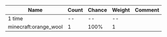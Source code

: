 | Name                  | Count | Chance | Weight | Comment |
| --------------------- | ----- | ------ | ------ | ------- |
| 1 time                |    -- |     -- |     -- |         |
| minecraft:orange_wool |     1 |   100% |      1 |         |
